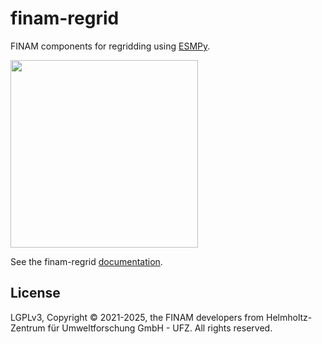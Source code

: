 # finam-regrid

FINAM components for regridding using [ESMPy](https://earthsystemmodeling.org/esmpy/).

<a href="https://finam.pages.ufz.de/finam-regrid" title="FINAM Regrid homepage" target="_blank">
  <img width="300" src="https://git.ufz.de/FINAM/finam-regrid/-/raw/main/docs/source/_static/logo_large.svg" />
</a>

See the finam-regrid [documentation](https://finam.pages.ufz.de/finam-regrid).

## License

LGPLv3, Copyright © 2021-2025, the FINAM developers from Helmholtz-Zentrum für Umweltforschung GmbH - UFZ. All rights reserved.
